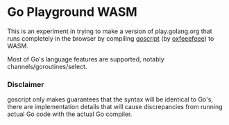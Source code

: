 # Go Playground WASM

This is an experiment in trying to make a version of play.golang.org that runs completely in the browser by 
compiling [goscript](https://github.com/oxfeeefeee/goscript) (by [oxfeeefeee](https://github.com/oxfeeefeee)) to WASM.

Most of Go's language features are supported, notably channels/goroutines/select.


### Disclaimer
goscript only makes guarantees that the syntax will be identical to Go's, there are implementation details that will cause discrepancies from running actual Go code with the actual Go compiler.



